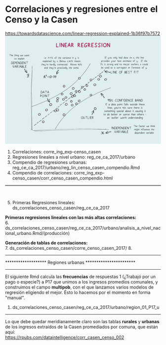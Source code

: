 # Correlaciones y regresiones entre el Censo y la Casen

https://towardsdatascience.com/linear-regression-explained-1b36f97b7572
![title](linear_regresssion.jpeg)

1. Correlaciones: corre_ing_exp-censo_casen 
2. Regresiones lineales a nivel urbano: reg_ce_ca_2017/urbano
3. Compendio de regresiones urbanas: reg_ce_ca_2017/urbano/reg_lin_censo_casen_compendio.Rmd 
4. Compendio de correlaciones: corre_ing_exp-censo_casen/corr_censo_casen_compendio.html

<hr style="height:3px;border-width:1;color:Gray;background-color:Gray">
<br>

5. Primeras Regresiones lineales: ds_correlaciones_censo_casen/reg_ce_ca_2017

**Primeras regresiones lineales con las más altas correlaciones:**\
6. ds_correlaciones_censo_casen/reg_ce_ca_2017/urbano/analisis_a_nivel_nacional_urbano.Rmd/(producción)
   
**Generación de tablas de correlaciones:**\
7. ds_correlaciones_censo_casen/corre_censo_casen_2017/
8. 

************************************************************
******************* Regiones urbanas ***********************
************************************************************
El siguiente Rmd calcula las **frecuencias** de respuestas 1 (¿Trabajó por un pago o especie?) a P17 que unimos a los ingresos promedios comunales, y construimos el campo **multipob**, con el que lanzamos varios modelos de regresión eligiendo el mejor. Ésto lo hacemos por el momento en forma "manual".

1. ds_correlaciones_censo_casen/reg_ce_ca_2017/urbano/region_01_P17_u
************************************************************
Lo que debe quedar meridianamente claro son las tablas **rurales** y **urbanas** de los ingresos extraídos de la Casen promediados por comuna, que están aquí:\
https://rpubs.com/dataintelligence/corr_casen_censo_002
    
